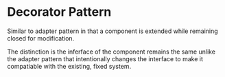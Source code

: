# Decorator Pattern

Similar to adapter pattern in that a component is extended while remaining closed for modification.

The distinction is the inferface of the component remains the same unlike the adapter pattern that intentionally changes the interface to make it compatiable with the existing, fixed system.
